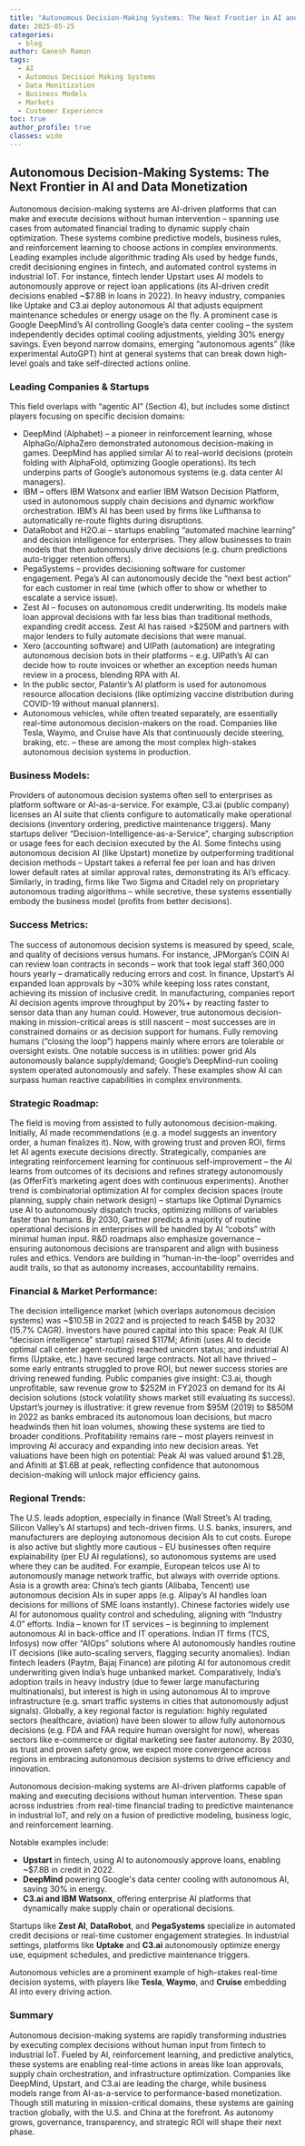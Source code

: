 ```yaml
---
title: "Autonomous Decision-Making Systems: The Next Frontier in AI and Data Monetization"
date: 2025-05-25
categories:
  - blog
author: Ganesh Raman
tags:
  - AI
  - Automous Decision Making Systems
  - Data Monitization
  - Business Models
  - Markets
  - Customer Experience
toc: true
author_profile: true
classes: wide
---
```


## Autonomous Decision-Making Systems: The Next Frontier in AI and Data Monetization

Autonomous decision-making systems are AI-driven platforms that can make and execute decisions without human intervention – spanning use cases from automated financial trading to dynamic supply chain optimization. These systems combine predictive models, business rules, and reinforcement learning to choose actions in complex environments. Leading examples include algorithmic trading AIs used by hedge funds, credit decisioning engines in fintech, and automated control systems in industrial IoT. For instance, fintech lender Upstart uses AI models to autonomously approve or reject loan applications (its AI-driven credit decisions enabled \~\$7.8B in loans in 2022). In heavy industry, companies like Uptake and C3.ai deploy autonomous AI that adjusts equipment maintenance schedules or energy usage on the fly. A prominent case is Google DeepMind’s AI controlling Google’s data center cooling – the system independently decides optimal cooling adjustments, yielding 30% energy savings. Even beyond narrow domains, emerging “autonomous agents” (like experimental AutoGPT) hint at general systems that can break down high-level goals and take self-directed actions online.

### Leading Companies & Startups 

This field overlaps with “agentic AI” (Section 4), but includes some distinct players focusing on specific decision domains:

* DeepMind (Alphabet) – a pioneer in reinforcement learning, whose AlphaGo/AlphaZero demonstrated autonomous decision-making in games. DeepMind has applied similar AI to real-world decisions (protein folding with AlphaFold, optimizing Google operations). Its tech underpins parts of Google’s autonomous systems (e.g. data center AI managers).
* IBM – offers IBM Watsonx and earlier IBM Watson Decision Platform, used in autonomous supply chain decisions and dynamic workflow orchestration. IBM’s AI has been used by firms like Lufthansa to automatically re-route flights during disruptions.
* DataRobot and H2O.ai – startups enabling “automated machine learning” and decision intelligence for enterprises. They allow businesses to train models that then autonomously drive decisions (e.g. churn predictions auto-trigger retention offers).
* PegaSystems – provides decisioning software for customer engagement. Pega’s AI can autonomously decide the “next best action” for each customer in real time (which offer to show or whether to escalate a service issue).
* Zest AI – focuses on autonomous credit underwriting. Its models make loan approval decisions with far less bias than traditional methods, expanding credit access. Zest AI has raised >\$250M and partners with major lenders to fully automate decisions that were manual.
* Xero (accounting software) and UIPath (automation) are integrating autonomous decision bots in their platforms – e.g. UIPath’s AI can decide how to route invoices or whether an exception needs human review in a process, blending RPA with AI.
* In the public sector, Palantir’s AI platform is used for autonomous resource allocation decisions (like optimizing vaccine distribution during COVID-19 without manual planners).
* Autonomous vehicles, while often treated separately, are essentially real-time autonomous decision-makers on the road. Companies like Tesla, Waymo, and Cruise have AIs that continuously decide steering, braking, etc. – these are among the most complex high-stakes autonomous decision systems in production.

### Business Models:
Providers of autonomous decision systems often sell to enterprises as platform software or AI-as-a-service. For example, C3.ai (public company) licenses an AI suite that clients configure to automatically make operational decisions (inventory ordering, predictive maintenance triggers). Many startups deliver “Decision-Intelligence-as-a-Service”, charging subscription or usage fees for each decision executed by the AI. Some fintechs using autonomous decision AI (like Upstart) monetize by outperforming traditional decision methods – Upstart takes a referral fee per loan and has driven lower default rates at similar approval rates, demonstrating its AI’s efficacy. Similarly, in trading, firms like Two Sigma and Citadel rely on proprietary autonomous trading algorithms – while secretive, these systems essentially embody the business model (profits from better decisions).

### Success Metrics:
The success of autonomous decision systems is measured by speed, scale, and quality of decisions versus humans. For instance, JPMorgan’s COIN AI can review loan contracts in seconds – work that took legal staff 360,000 hours yearly – dramatically reducing errors and cost. In finance, Upstart’s AI expanded loan approvals by \~30% while keeping loss rates constant, achieving its mission of inclusive credit. In manufacturing, companies report AI decision agents improve throughput by 20%+ by reacting faster to sensor data than any human could. However, true autonomous decision-making in mission-critical areas is still nascent – most successes are in constrained domains or as decision support for humans. Fully removing humans (“closing the loop”) happens mainly where errors are tolerable or oversight exists. One notable success is in utilities: power grid AIs autonomously balance supply/demand; Google’s DeepMind-run cooling system operated autonomously and safely. These examples show AI can surpass human reactive capabilities in complex environments.

### Strategic Roadmap:
The field is moving from assisted to fully autonomous decision-making. Initially, AI made recommendations (e.g. a model suggests an inventory order, a human finalizes it). Now, with growing trust and proven ROI, firms let AI agents execute decisions directly. Strategically, companies are integrating reinforcement learning for continuous self-improvement – the AI learns from outcomes of its decisions and refines strategy autonomously (as OfferFit’s marketing agent does with continuous experiments). Another trend is combinatorial optimization AI for complex decision spaces (route planning, supply chain network design) – startups like Optimal Dynamics use AI to autonomously dispatch trucks, optimizing millions of variables faster than humans. By 2030, Gartner predicts a majority of routine operational decisions in enterprises will be handled by AI “cobots” with minimal human input. R\&D roadmaps also emphasize governance – ensuring autonomous decisions are transparent and align with business rules and ethics. Vendors are building in “human-in-the-loop” overrides and audit trails, so that as autonomy increases, accountability remains.

### Financial & Market Performance:
The decision intelligence market (which overlaps autonomous decision systems) was \~\$10.5B in 2022 and is projected to reach \$45B by 2032 (15.7% CAGR). Investors have poured capital into this space: Peak AI (UK “decision intelligence” startup) raised \$117M; Afiniti (uses AI to decide optimal call center agent-routing) reached unicorn status; and industrial AI firms (Uptake, etc.) have secured large contracts. Not all have thrived – some early entrants struggled to prove ROI, but newer success stories are driving renewed funding. Public companies give insight: C3.ai, though unprofitable, saw revenue grow to \$252M in FY2023 on demand for its AI decision solutions (stock volatility shows market still evaluating its success). Upstart’s journey is illustrative: it grew revenue from \$95M (2019) to \$850M in 2022 as banks embraced its autonomous loan decisions, but macro headwinds then hit loan volumes, showing these systems are tied to broader conditions. Profitability remains rare – most players reinvest in improving AI accuracy and expanding into new decision areas. Yet valuations have been high on potential: Peak AI was valued around \$1.2B, and Afiniti at \$1.6B at peak, reflecting confidence that autonomous decision-making will unlock major efficiency gains.

### Regional Trends:
The U.S. leads adoption, especially in finance (Wall Street’s AI trading, Silicon Valley’s AI startups) and tech-driven firms. U.S. banks, insurers, and manufacturers are deploying autonomous decision AIs to cut costs. Europe is also active but slightly more cautious – EU businesses often require explainability (per EU AI regulations), so autonomous systems are used where they can be audited. For example, European telcos use AI to autonomously manage network traffic, but always with override options. Asia is a growth area: China’s tech giants (Alibaba, Tencent) use autonomous decision AIs in super apps (e.g. Alipay’s AI handles loan decisions for millions of SME loans instantly). Chinese factories widely use AI for autonomous quality control and scheduling, aligning with “Industry 4.0” efforts. India – known for IT services – is beginning to implement autonomous AI in back-office and IT operations. Indian IT firms (TCS, Infosys) now offer “AIOps” solutions where AI autonomously handles routine IT decisions (like auto-scaling servers, flagging security anomalies). Indian fintech leaders (Paytm, Bajaj Finance) are piloting AI for autonomous credit underwriting given India’s huge unbanked market. Comparatively, India’s adoption trails in heavy industry (due to fewer large manufacturing multinationals), but interest is high in using autonomous AI to improve infrastructure (e.g. smart traffic systems in cities that autonomously adjust signals). Globally, a key regional factor is regulation: highly regulated sectors (healthcare, aviation) have been slower to allow fully autonomous decisions (e.g. FDA and FAA require human oversight for now), whereas sectors like e-commerce or digital marketing see faster autonomy. By 2030, as trust and proven safety grow, we expect more convergence across regions in embracing autonomous decision systems to drive efficiency and innovation.

Autonomous decision-making systems are AI-driven platforms capable of making and executing decisions without human intervention. These span across industries :from real-time financial trading to predictive maintenance in industrial IoT, and rely on a fusion of predictive modeling, business logic, and reinforcement learning.

Notable examples include:

* **Upstart** in fintech, using AI to autonomously approve loans, enabling \~\$7.8B in credit in 2022.
* **DeepMind** powering Google's data center cooling with autonomous AI, saving 30% in energy.
* **C3.ai and IBM Watsonx**, offering enterprise AI platforms that dynamically make supply chain or operational decisions.

Startups like **Zest AI**, **DataRobot**, and **PegaSystems** specialize in automated credit decisions or real-time customer engagement strategies. In industrial settings, platforms like **Uptake** and **C3.ai** autonomously optimize energy use, equipment schedules, and predictive maintenance triggers.

Autonomous vehicles are a prominent example of high-stakes real-time decision systems, with players like **Tesla**, **Waymo**, and **Cruise** embedding AI into every driving action.

### Summary

Autonomous decision-making systems are rapidly transforming industries by executing complex decisions without human input from fintech to industrial IoT. Fueled by AI, reinforcement learning, and predictive analytics, these systems are enabling real-time actions in areas like loan approvals, supply chain orchestration, and infrastructure optimization. Companies like DeepMind, Upstart, and C3.ai are leading the charge, while business models range from AI-as-a-service to performance-based monetization. Though still maturing in mission-critical domains, these systems are gaining traction globally, with the U.S. and China at the forefront. As autonomy grows, governance, transparency, and strategic ROI will shape their next phase.